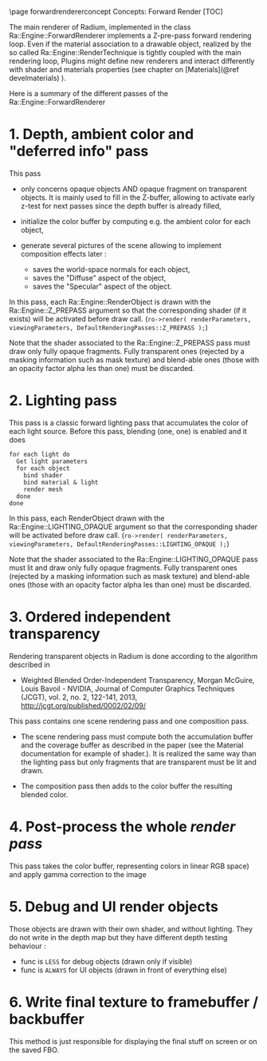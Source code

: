 \page forwardrendererconcept Concepts: Forward Render 
[TOC]

The main renderer of Radium, implemented in the class Ra::Engine::ForwardRenderer implements a Z-pre-pass forward 
rendering loop.
Even if the material association to a drawable object, realized by the so called Ra::Engine::RenderTechnique is tightly
coupled with the main rendering loop, Plugins might define new renderers and interact differently with shader and
materials properties (see chapter on [Materials](@ref develmaterials) ).

Here is a summary of the different passes of the Ra::Engine::ForwardRenderer

# 1. Depth, ambient color and "deferred info" pass
This pass
*   only concerns opaque objects AND opaque fragment on transparent objects. 
It is mainly used to fill in the Z-buffer, allowing to activate early z-test for next passes since the depth 
buffer is already filled,

*   initialize the color buffer by computing e.g. the ambient color for each object,

*   generate several pictures of the scene allowing to implement composition effects later :
    *   saves the world-space normals for each object,
    *   saves the "Diffuse" aspect of the object,
    *   saves the "Specular" aspect of the object.


In this pass, each Ra::Engine::RenderObject is drawn with the Ra::Engine::Z_PREPASS argument so that
the corresponding shader (if it exists) will be activated before draw call. 
(``ro->render( renderParameters, viewingParameters, DefaultRenderingPasses::Z_PREPASS );``)

Note that the  shader associated to the Ra::Engine::Z_PREPASS pass must draw only fully opaque fragments.
Fully transparent ones (rejected by a masking information such as mask texture) and blend-able ones
(those with an opacity factor alpha les than one) must be discarded.

# 2. Lighting pass
This pass is a classic forward lighting pass that accumulates the color of each light source.
Before this pass, blending (one, one) is enabled and it does
~~~text
for each light do
  Get light parameters
  for each object
    bind shader
    bind material & light
    render mesh
  done
done
~~~

In this pass, each RenderObject   drawn with the Ra::Engine::LIGHTING_OPAQUE argument so that the
corresponding shader will be activated before draw call.
(``ro->render( renderParameters, viewingParameters, DefaultRenderingPasses::LIGHTING_OPAQUE );``)

Note that the  shader associated to  the Ra::Engine::LIGHTING_OPAQUE pass must lit and draw only fully opaque fragments.
Fully transparent ones (rejected by a masking information such as mask texture) and blend-able ones
(those with an opacity factor alpha les than one) must be discarded.

# 3. Ordered independent transparency
Rendering transparent objects in Radium is done according to the algorithm described in
*   Weighted Blended Order-Independent Transparency,
    Morgan McGuire, Louis Bavoil - NVIDIA,
    Journal of Computer Graphics Techniques (JCGT), vol. 2, no. 2, 122-141, 2013,
    <http://jcgt.org/published/0002/02/09/>

This pass contains one scene rendering pass and one composition pass.

*   The scene rendering pass must compute both the accumulation buffer and the coverage buffer as described in the paper
(see the Material documentation for example of shader.). It is realized the same way than the lighting pass but only
fragments that are transparent must be lit and drawn.

*   The composition pass then adds to the color buffer the resulting blended color.

# 4. Post-process the whole _render pass_
This pass takes the color buffer, representing colors in linear RGB space) and apply gamma correction to the image

# 5. Debug and UI render objects
Those objects are drawn with their own shader, and without lighting.
They do not write in the depth map but they have different depth testing behaviour :
*   func is `LESS` for debug objects (drawn only if visible)
*   func is `ALWAYS` for UI objects (drawn in front of everything else)

# 6. Write final texture to framebuffer / backbuffer
This method is just responsible for displaying the final stuff on screen or on the saved FBO.
